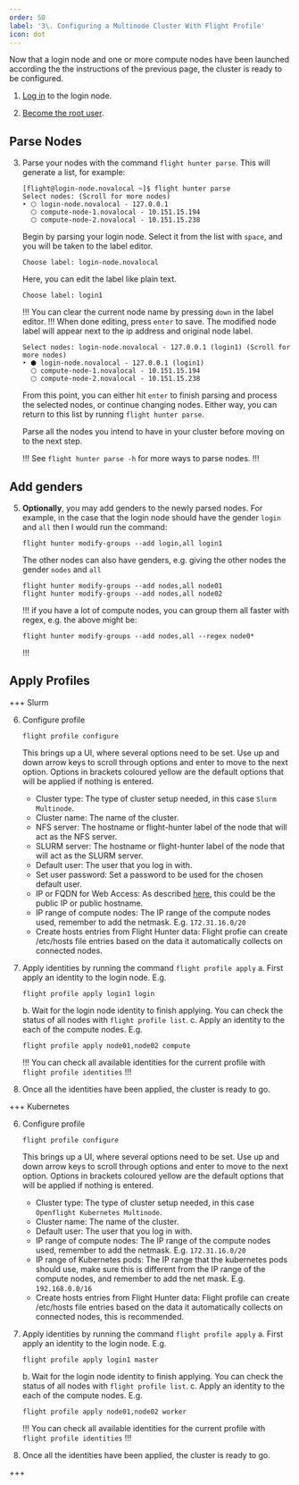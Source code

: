 ```yaml
---
order: 50
label: '3\. Configuring a Multinode Cluster With Flight Profile'
icon: dot
---
```


Now that a login node and one or more compute nodes have been launched according the the instructions of the previous page, the cluster is ready to be configured.


1. [Log in](/general_environment_usage/cli_basics/logging_in/) to the login node.

2. [Become the root user](/general_environment_usage/cli_basics/becoming_the_root_user/).

## Parse Nodes

3. Parse your nodes with the command `flight hunter parse`. 
    This will generate a list, for example:
    ```
    [flight@login-node.novalocal ~]$ flight hunter parse
    Select nodes: (Scroll for more nodes)
    ‣ ⬡ login-node.novalocal - 127.0.0.1
      ⬡ compute-node-1.novalocal - 10.151.15.194
      ⬡ compute-node-2.novalocal - 10.151.15.238
    ```
    Begin by parsing your login node. Select it from the list with `space`, and you will be taken to the label editor.

    ```
    Choose label: login-node.novalocal
    ```
    Here, you can edit the label like plain text.
    ```
    Choose label: login1
    ```
    !!!
    You can clear the current node name by pressing `down` in the label editor.
    !!!
    When done editing, press `enter` to save. The modified node label will appear next to the ip address and original node label.
    ```
    Select nodes: login-node.novalocal - 127.0.0.1 (login1) (Scroll for more nodes)
    ‣ ⬢ login-node.novalocal - 127.0.0.1 (login1)
      ⬡ compute-node-1.novalocal - 10.151.15.194
      ⬡ compute-node-2.novalocal - 10.151.15.238
    ```
    From this point, you can either hit `enter` to finish parsing and process the selected nodes, or continue changing nodes. Either way, you can return to this list by running `flight hunter parse`. 

    Parse all the nodes you intend to have in your cluster before moving on to the next step.

    !!!
    See `flight hunter parse -h` for more ways to parse nodes.
    !!!

## Add genders

5. **Optionally**, you may add genders to the newly parsed nodes. For example, in the case that the login node should have the gender `login` and `all` then I would run the command:
    ```
    flight hunter modify-groups --add login,all login1
    ```
    The other nodes can also have genders, e.g. giving the other nodes the gender `nodes` and `all`
    ```
    flight hunter modify-groups --add nodes,all node01
    flight hunter modify-groups --add nodes,all node02
    ```
    !!!
    if you have a lot of compute nodes, you can group them all faster with regex, e.g. the above might be:
    ```
    flight hunter modify-groups --add nodes,all --regex node0*
    ```
    !!!
    

## Apply Profiles

+++ Slurm

6. Configure profile

    ```
    flight profile configure
    ```
    This brings up a UI, where several options need to be set. Use up and down arrow keys to scroll through options and enter to move to the next option. Options in brackets coloured yellow are the default options that will be applied if nothing is entered.
    - Cluster type: The type of cluster setup needed, in this case `Slurm Multinode`.
    - Cluster name: The name of the cluster.
    - NFS server: The hostname or flight-hunter label of the node that will act as the NFS server.
    - SLURM server: The hostname or flight-hunter label of the node that will act as the SLURM server.
    - Default user: The user that you log in with.
    - Set user password: Set a password to be used for the chosen default user.
    - IP or FQDN for Web Access: As described [here](/flight_environment_usage/flight_web_suite/installation_and_setup/configuring_web_suite/#setting-domain-name), this could be the public IP or public hostname.
    - IP range of compute nodes: The IP range of the compute nodes used, remember to add the netmask. E.g. `172.31.16.0/20`
    - Create hosts entries from Flight Hunter data: Flight profie can create /etc/hosts file entries based on the data it automatically collects on connected nodes.
    
7. Apply identities by running the command `flight profile apply`
    a. First apply an identity to the login node. E.g. 
    ```
    flight profile apply login1 login
    ```
    b. Wait for the login node identity to finish applying. You can check the status of all nodes with `flight profile list`.
    c. Apply an identity to the each of the compute nodes.  E.g.
    ```
    flight profile apply node01,node02 compute
    ```
    !!! 
    You can check all available identities for the current profile with `flight profile identities`
    !!!

8. Once all the identities have been applied, the cluster is ready to go.

+++ Kubernetes

6. Configure profile

    ```
    flight profile configure
    ```
    This brings up a UI, where several options need to be set. Use up and down arrow keys to scroll through options and enter to move to the next option. Options in brackets coloured yellow are the default options that will be applied if nothing is entered.
    - Cluster type: The type of cluster setup needed, in this case `Openflight Kubernetes Multinode`.
    - Cluster name: The name of the cluster.
    - Default user: The user that you log in with.
    - IP range of compute nodes: The IP range of the compute nodes used, remember to add the netmask. E.g. `172.31.16.0/20`
    - IP range of Kubernetes pods: The IP range that the kubernetes pods should use, make sure this is different from the IP range of the compute nodes, and remember to add the net mask. E.g. `192.168.0.0/16`
    - Create hosts entries from Flight Hunter data: Flight profile can create /etc/hosts file entries based on the data it automatically collects on connected nodes, this is recommended.
    
7. Apply identities by running the command `flight profile apply`
    a. First apply an identity to the login node. E.g. 
    ```
    flight profile apply login1 master
    ```
    b. Wait for the login node identity to finish applying. You can check the status of all nodes with `flight profile list`.
    c. Apply an identity to the each of the compute nodes.  E.g.
    ```
    flight profile apply node01,node02 worker
    ```
    !!! 
    You can check all available identities for the current profile with `flight profile identities`
    !!!

8. Once all the identities have been applied, the cluster is ready to go.

+++

